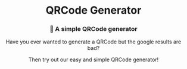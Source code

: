 <div align="center">
    <h1>QRCode Generator</h1>
    <h3>🔳 A simple QRCode generator</h3>
    <p>Have you ever wanted to generate a QRCode but the google results are bad?</p>
    <p>Then try out our easy and simple QRCode generator!</p>
</div>
